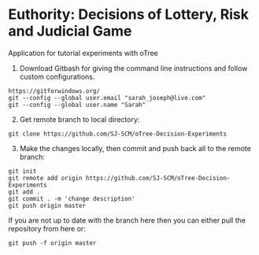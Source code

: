 # Euthority: Decisions of Lottery, Risk and Judicial Game
Application for tutorial experiments with oTree

1. Download Gitbash for giving the command line instructions and follow custom configurations. 
```
https://gitforwindows.org/
git --config --global user.email "sarah_joseph@live.com"
git --config --global user.name "Sarah"
```

2. Get remote branch to local directory:
```
git clone https://github.com/SJ-SCM/oTree-Decision-Experiments
```
3. Make the changes locally, then commit and push back all to the remote branch:
```
git init
git remote add origin https://github.com/SJ-SCM/oTree-Decision-Experiments
git add .
git commit . -m 'change description'
git push origin master
```
If you are not up to date with the branch here then you can either pull the repository from here or:
```
git push -f origin master
```
